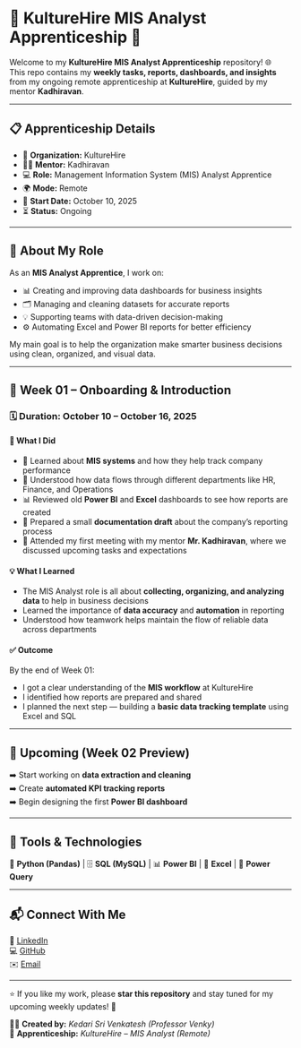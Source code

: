 # 💼 KultureHire MIS Analyst Apprenticeship 🚀

Welcome to my **KultureHire MIS Analyst Apprenticeship** repository! 🌐  
This repo contains my **weekly tasks, reports, dashboards, and insights** from my ongoing remote apprenticeship at **KultureHire**, guided by my mentor **Kadhiravan**.

---

## 📋 Apprenticeship Details

- 🏢 **Organization:** KultureHire  
- 👨‍🏫 **Mentor:** Kadhiravan  
- 💻 **Role:** Management Information System (MIS) Analyst Apprentice  
- 🌍 **Mode:** Remote  
- 📅 **Start Date:** October 10, 2025  
- ⏳ **Status:** Ongoing

---

## 🧠 About My Role

As an **MIS Analyst Apprentice**, I work on:

- 📊 Creating and improving data dashboards for business insights  
- 🗂️ Managing and cleaning datasets for accurate reports  
- 💡 Supporting teams with data-driven decision-making  
- ⚙️ Automating Excel and Power BI reports for better efficiency

My main goal is to help the organization make smarter business decisions using clean, organized, and visual data.

---

## 📅 Week 01 – Onboarding & Introduction

### 🗓️ Duration: October 10 – October 16, 2025

#### 🔹 What I Did

- 🧭 Learned about **MIS systems** and how they help track company performance  
- 📂 Understood how data flows through different departments like HR, Finance, and Operations  
- 📊 Reviewed old **Power BI** and **Excel** dashboards to see how reports are created  
- 🧾 Prepared a small **documentation draft** about the company’s reporting process  
- 🤝 Attended my first meeting with my mentor **Mr. Kadhiravan**, where we discussed upcoming tasks and expectations

#### 💡 What I Learned

- The MIS Analyst role is all about **collecting, organizing, and analyzing data** to help in business decisions  
- Learned the importance of **data accuracy** and **automation** in reporting  
- Understood how teamwork helps maintain the flow of reliable data across departments

#### ✅ Outcome

By the end of Week 01:

- I got a clear understanding of the **MIS workflow** at KultureHire  
- I identified how reports are prepared and shared  
- I planned the next step — building a **basic data tracking template** using Excel and SQL

---

## 🎯 Upcoming (Week 02 Preview)

➡️ Start working on **data extraction and cleaning**  
➡️ Create **automated KPI tracking reports**  
➡️ Begin designing the first **Power BI dashboard**

---

## 🧰 Tools & Technologies

🐍 **Python (Pandas)** | 🗄️ **SQL (MySQL)** | 📊 **Power BI** | 📑 **Excel** | 🧩 **Power Query**

---

## 📬 Connect With Me

💼 [LinkedIn](https://www.linkedin.com/in/kedari-sri-venkatesh-359056347)  
💻 [GitHub](https://github.com/venkateshcodes)  
✉️ [Email](mailto:srivenkatesh6.k@gmail.com)

---

⭐ If you like my work, please **star this repository** and stay tuned for my upcoming weekly updates! 🌟  

👨‍💻 **Created by:** *Kedari Sri Venkatesh (Professor Venky)*  
📢 **Apprenticeship:** *KultureHire – MIS Analyst (Remote)*
